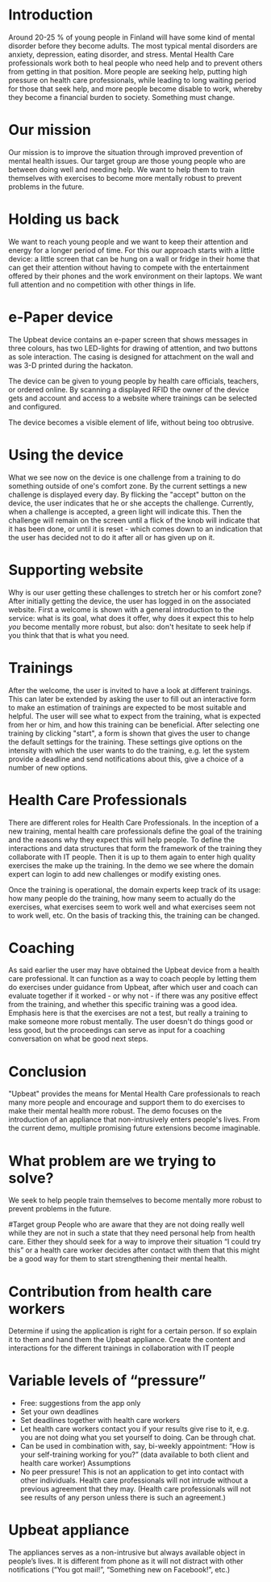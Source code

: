# Introduction
Around 20-25 % of young people in Finland will have some kind of mental disorder before they become adults. 
The most typical mental disorders are anxiety, depression, eating disorder, and stress. 
Mental Health Care professionals work both to heal people who need help and to prevent others from getting in that position.
More people are seeking help, putting high pressure on health care professionals, while leading to 
long waiting period for those that seek help, and more people become disable to work, whereby they become 
a financial burden to society. Something must change.

# Our mission
Our mission is to improve the situation through improved prevention of mental health issues. 
Our target group are those young people who are between doing well and needing help.
We want to help them to train themselves with exercises to become more mentally robust to prevent problems in the future.

# Holding us back
We want to reach young people and we want to keep their attention and energy for a longer period of time.
For this our approach starts with a little device: a little screen that can be hung on a wall or fridge in 
their home that can get their attention without having to compete with the entertainment offered by their phones
and the work environment on their laptops. We want full attention and no competition with other things in life.

# e-Paper device
The Upbeat device contains an e-paper screen that shows messages in three colours, has two LED-lights for drawing of attention, and two buttons
as sole interaction. The casing is designed for attachment on the wall and was 3-D printed during the hackaton.

The device can be given to young people by health care officials, teachers, or ordered online. By scanning 
a displayed RFID the owner of the device gets and account and access to a website where trainings can be selected
and configured.

The device becomes a visible element of life, without being too obtrusive.

# Using the device
What we see now on the device is one challenge from a training to do something outside of one's comfort zone.
By the current settings a new challenge is displayed every day. By flicking the "accept"
button on the device, the user indicates that he or she accepts the challenge. Currently, when a challenge is
accepted, a green light will indicate this. Then the challenge will remain on the screen until a flick of the
knob will indicate that it has been done, or until it is reset - which comes down to an indication that the 
user has decided not to do it after all or has given up on it.

# Supporting website
Why is our user getting these challenges to stretch her or his comfort zone? 
After initially getting the device, the user has logged in on the associated website. 
First a welcome is shown with a general introduction to the service: what is its goal, what does it offer,
why does it expect this to help *you* become mentally more robust, but also: don't hesitate to seek help if you
think that that is what you need.

# Trainings
After the welcome, the user is invited to have a look at different trainings. This can later be extended by 
asking the user to fill out an interactive form to make an estimation of trainings are expected to be
most suitable and helpful.
The user will see what to expect from the training, what is expected from her or him, and how this training
can be beneficial.
After selecting one training by clicking "start", a form is shown that gives the user to change the 
default settings for the training. These settings give options on the intensity with which the user wants
to do the training, e.g. let the system provide a deadline and send notifications about this, give a choice of a
number of new options.

# Health Care Professionals
There are different roles for Health Care Professionals. In the inception of a new training, 
mental health care professionals define the goal of the training and the reasons why they expect this will 
help people. 
To define the interactions and data structures that form the framework of the training they collaborate with IT people.
Then it is up to them again to enter high quality exercises the make up the training.
In the demo we see where the domain expert can login to add new challenges or modify existing ones.

Once the training is operational, the domain experts keep track of its usage: how many people do the training,
how many seem to actually do the exercises, what exercises seem to work well and what exercises seem not to work well,
etc. On the basis of tracking this, the training can be changed.

# Coaching
As said earlier the user may have obtained the Upbeat device from a health care professional. It can function
as a way to coach people by letting them do exercises under guidance from Upbeat, after which user and coach 
can evaluate together if it worked - or why not - if there was any positive effect from the training, and 
whether this specific training was a good idea. Emphasis here is that the exercises are not a test, but really 
a training to make someone more robust mentally. The user doesn't do things good or less good, but the 
proceedings can serve as input for a coaching conversation on what be good next steps.

# Conclusion
"Upbeat" provides the means for Mental Health Care professionals to reach many more people and encourage and support 
them to do exercises to make their mental health more robust. The demo focuses on the introduction of an
appliance that non-intrusively enters people's lives. From the current demo, multiple promising future extensions 
become imaginable.














# What problem are we trying to solve?




We seek to help people train themselves to become mentally more robust to prevent problems in the future.

#Target group
People who are aware that they are not doing really well while they are not in such a state that they need personal help from health care. Either they should seek for a way to improve their situation “I could try this” or a health care worker decides after contact with them that this might be a good way for them to start strengthening their mental health.

# Contribution from health care workers
Determine if using the application is right for a certain person. If so explain it to them and hand them the Upbeat appliance.
Create the content and interactions for the different trainings in collaboration with IT people

# Variable levels of “pressure”
* Free: suggestions from the app only
* Set your own deadlines
* Set deadlines together with health care workers
* Let health care workers contact you if your results give rise to it, e.g. you are not doing what you set yourself to doing. Can be through chat.
* Can be used in combination with, say, bi-weekly appointment: “How is your self-training working for you?” (data available to both client and health care worker)
Assumptions
* No peer pressure! This is not an application to get into contact with other individuals.
Health care professionals will not intrude without a previous agreement that they may. (Health care professionals will not see results of any person unless there is such an agreement.)

# Upbeat appliance
The appliances serves as a non-intrusive but always available object in people’s lives. It is different from phone as it will not distract with other notifications (“You got mail!”, “Something new on Facebook!”, etc.)


